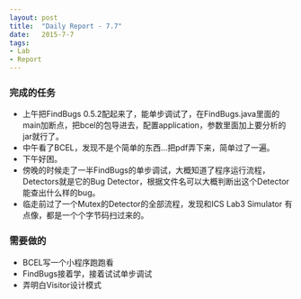 ```yaml
---
layout: post
title:  "Daily Report - 7.7"
date:   2015-7-7
tags:
- Lab
- Report
---
```



### 完成的任务
* 上午把FindBugs 0.5.2配起来了，能单步调试了，在FindBugs.java里面的main加断点，把bcel的包导进去，配置application，参数里面加上要分析的jar就行了。
* 中午看了BCEL，发现不是个简单的东西...把pdf弄下来，简单过了一遍。
* 下午好困。
* 傍晚的时候走了一半FindBugs的单步调试，大概知道了程序运行流程，Detectors就是它的Bug Detector，根据文件名可以大概判断出这个Detector能查出什么样的bug。
* 临走前过了一个Mutex的Detector的全部流程，发现和ICS Lab3 Simulator 有点像，都是一个个字节码扫过来的。
	
### 需要做的
* BCEL写一个小程序跑跑看
* FindBugs接着学，接着试试单步调试
* 弄明白Visitor设计模式








